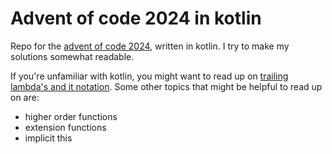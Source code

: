 # Advent of code 2024 in kotlin

Repo for the [advent of code 2024](https://adventofcode.com/2024), written in kotlin. I try to make my solutions somewhat readable.

If you're unfamiliar with kotlin, you might want to read up on [trailing lambda's and it notation](https://kotlinlang.org/docs/lambdas.html#passing-trailing-lambdas). Some other topics that might be helpful to read up on are: 
* higher order functions
* extension functions
* implicit this